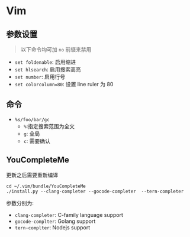 Vim 
======


参数设置
----

> 以下命令均可加 `no` 前缀来禁用

- `set foldenable`: 启用缩进
- `set hlsearch`: 启用搜索高亮
- `set number`: 启用行号
- `set colorcolumn=80`: 设置 line ruler 为 80

命令
----

- `%s/foo/bar/gc`
    - `%`:指定搜索范围为全文
    - `g`: 全局
    - `c`: 需要确认

YouCompleteMe
------

更新之后需要重新编译

```
cd ~/.vim/bundle/YouCompleteMe
./install.py --clang-completer --gocode-completer  --tern-completer
```

参数分别为:

- `clang-completer`: C-family language support
- `gocode-complter`: Golang support
- `tern-complter`: Nodejs support

